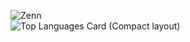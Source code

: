 ![Zenn](https://github-readme-blog-score.vercel.app/api/get_zenn_score?zennId=shota1995m&v=2)  
![Top Languages Card (Compact layout)](https://github-readme-stats.vercel.app/api/top-langs/?username=shota1995m&layout=compact)
